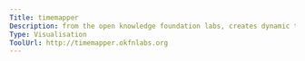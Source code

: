 ```yaml
---
Title: timemapper
Description: from the open knowledge foundation labs, creates dynamic timeline visualisations, integrating with external data sources such as google spreadsheets.
Type: Visualisation
ToolUrl: http://timemapper.okfnlabs.org
---
```

